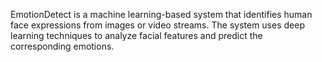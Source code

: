 

EmotionDetect is a machine learning-based system that identifies human face expressions from images or video streams. The system uses deep learning techniques to analyze facial features and predict the corresponding emotions.
